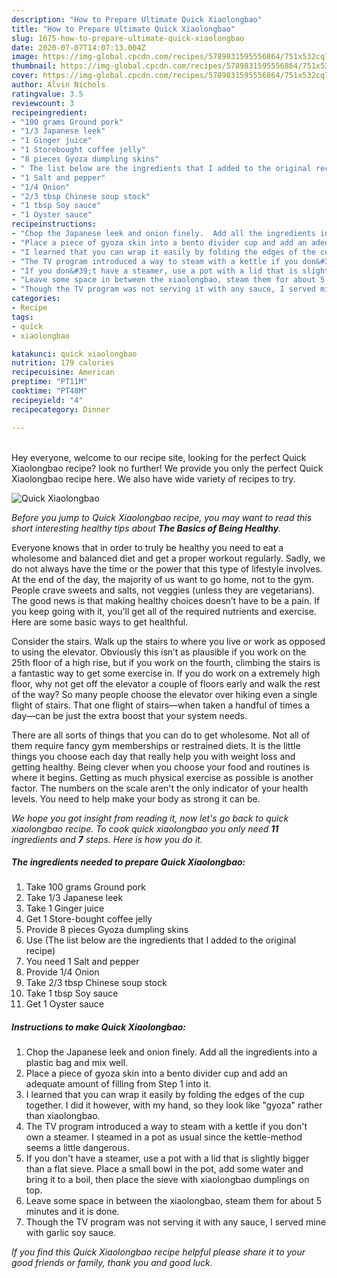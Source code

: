 ```yaml
---
description: "How to Prepare Ultimate Quick Xiaolongbao"
title: "How to Prepare Ultimate Quick Xiaolongbao"
slug: 1675-how-to-prepare-ultimate-quick-xiaolongbao
date: 2020-07-07T14:07:13.004Z
image: https://img-global.cpcdn.com/recipes/5789831595556864/751x532cq70/quick-xiaolongbao-recipe-main-photo.jpg
thumbnail: https://img-global.cpcdn.com/recipes/5789831595556864/751x532cq70/quick-xiaolongbao-recipe-main-photo.jpg
cover: https://img-global.cpcdn.com/recipes/5789831595556864/751x532cq70/quick-xiaolongbao-recipe-main-photo.jpg
author: Alvin Nichols
ratingvalue: 3.5
reviewcount: 3
recipeingredient:
- "100 grams Ground pork"
- "1/3 Japanese leek"
- "1 Ginger juice"
- "1 Storebought coffee jelly"
- "8 pieces Gyoza dumpling skins"
- " The list below are the ingredients that I added to the original recipe"
- "1 Salt and pepper"
- "1/4 Onion"
- "2/3 tbsp Chinese soup stock"
- "1 tbsp Soy sauce"
- "1 Oyster sauce"
recipeinstructions:
- "Chop the Japanese leek and onion finely.  Add all the ingredients into a plastic bag and mix well."
- "Place a piece of gyoza skin into a bento divider cup and add an adequate amount of filling from Step 1 into it."
- "I learned that you can wrap it easily by folding the edges of the cup together.  I did it however, with my hand, so they look like &#34;gyoza&#34; rather than xiaolongbao."
- "The TV program introduced a way to steam with a kettle if you don&#39;t own a steamer.  I steamed in a pot as usual since the kettle-method seems a little dangerous."
- "If you don&#39;t have a steamer, use a pot with a lid that is slightly bigger than a flat sieve.  Place a small bowl in the pot, add some water and bring it to a boil, then place the sieve with xiaolongbao dumplings on top."
- "Leave some space in between the xiaolongbao, steam them for about 5 minutes and it is done."
- "Though the TV program was not serving it with any sauce, I served mine with garlic soy sauce."
categories:
- Recipe
tags:
- quick
- xiaolongbao

katakunci: quick xiaolongbao 
nutrition: 179 calories
recipecuisine: American
preptime: "PT11M"
cooktime: "PT48M"
recipeyield: "4"
recipecategory: Dinner

---
```

<br>
Hey everyone, welcome to our recipe site, looking for the perfect Quick Xiaolongbao recipe? look no further! We provide you only the perfect Quick Xiaolongbao recipe here. We also have wide variety of recipes to try.
<br>


![Quick Xiaolongbao](https://img-global.cpcdn.com/recipes/5789831595556864/751x532cq70/quick-xiaolongbao-recipe-main-photo.jpg)

<i>Before you jump to Quick Xiaolongbao recipe, you may want to read this short interesting healthy tips about <strong>The Basics of Being Healthy</strong>.</i>

Everyone knows that in order to truly be healthy you need to eat a wholesome and balanced diet and get a proper workout regularly. Sadly, we do not always have the time or the power that this type of lifestyle involves. At the end of the day, the majority of us want to go home, not to the gym. People crave sweets and salts, not veggies (unless they are vegetarians). The good news is that making healthy choices doesn’t have to be a pain. If you keep going with it, you'll get all of the required nutrients and exercise. Here are some basic ways to get healthful.

Consider the stairs. Walk up the stairs to where you live or work as opposed to using the elevator. Obviously this isn’t as plausible if you work on the 25th floor of a high rise, but if you work on the fourth, climbing the stairs is a fantastic way to get some exercise in. If you do work on a extremely high floor, why not get off the elevator a couple of floors early and walk the rest of the way? So many people choose the elevator over hiking even a single flight of stairs. That one flight of stairs—when taken a handful of times a day—can be just the extra boost that your system needs. 

There are all sorts of things that you can do to get wholesome. Not all of them require fancy gym memberships or restrained diets. It is the little things you choose each day that really help you with weight loss and getting healthy. Being clever when you choose your food and routines is where it begins. Getting as much physical exercise as possible is another factor. The numbers on the scale aren't the only indicator of your health levels. You need to help make your body as strong it can be. 


<i>We hope you got insight from reading it, now let's go back to quick xiaolongbao recipe. To cook quick xiaolongbao you only need <strong>11</strong> ingredients and <strong>7</strong> steps. Here is how you do it.
</i>

##### The ingredients needed to prepare Quick Xiaolongbao:

1. Take 100 grams Ground pork
1. Take 1/3 Japanese leek
1. Take 1 Ginger juice
1. Get 1 Store-bought coffee jelly
1. Provide 8 pieces Gyoza dumpling skins
1. Use  (The list below are the ingredients that I added to the original recipe)
1. You need 1 Salt and pepper
1. Provide 1/4 Onion
1. Take 2/3 tbsp Chinese soup stock
1. Take 1 tbsp Soy sauce
1. Get 1 Oyster sauce


##### Instructions to make Quick Xiaolongbao:

1. Chop the Japanese leek and onion finely.  Add all the ingredients into a plastic bag and mix well.
1. Place a piece of gyoza skin into a bento divider cup and add an adequate amount of filling from Step 1 into it.
1. I learned that you can wrap it easily by folding the edges of the cup together.  I did it however, with my hand, so they look like &#34;gyoza&#34; rather than xiaolongbao.
1. The TV program introduced a way to steam with a kettle if you don&#39;t own a steamer.  I steamed in a pot as usual since the kettle-method seems a little dangerous.
1. If you don&#39;t have a steamer, use a pot with a lid that is slightly bigger than a flat sieve.  Place a small bowl in the pot, add some water and bring it to a boil, then place the sieve with xiaolongbao dumplings on top.
1. Leave some space in between the xiaolongbao, steam them for about 5 minutes and it is done.
1. Though the TV program was not serving it with any sauce, I served mine with garlic soy sauce.


<i>If you find this Quick Xiaolongbao recipe helpful please share it to your good friends or family, thank you and good luck.</i>
